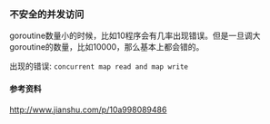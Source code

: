 ### 不安全的并发访问
goroutine数量小的时候，比如10程序会有几率出现错误。但是一旦调大goroutine的数量，比如10000，那么基本上都会错的。

出现的错误: `concurrent map read and map write`

#### 参考资料
http://www.jianshu.com/p/10a998089486